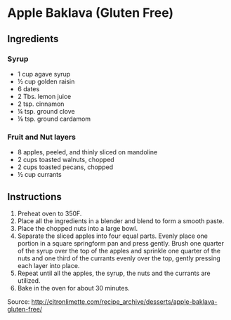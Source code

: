 Apple Baklava (Gluten Free)
==========================

Ingredients
-----------

### Syrup ###
* 1 cup agave syrup
* ½ cup golden raisin
* 6 dates
* 2 Tbs. lemon juice
* 2 tsp. cinnamon
* ¼ tsp. ground clove
* ⅛ tsp. ground cardamom

### Fruit and Nut layers ###
* 8 apples, peeled, and thinly sliced on mandoline
* 2 cups toasted walnuts, chopped
* 2 cups toasted pecans, chopped
* ½ cup currants

Instructions
------------
1. Preheat oven to 350F.
2. Place all the ingredients in a blender and blend to form a smooth paste.
3. Place the chopped nuts into a large bowl.
4. Separate the sliced apples into four equal parts. Evenly place one portion
    in a square springform pan and press gently. Brush one quarter of the
    syrup over the top of the apples and sprinkle one quarter of the nuts and
    one third of the currants evenly over the top, gently pressing each layer
    into place.
5. Repeat until all the apples, the syrup, the nuts and the currants are
    utilized.
6. Bake in the oven for about 30 minutes.

Source: http://citronlimette.com/recipe_archive/desserts/apple-baklava-gluten-free/

